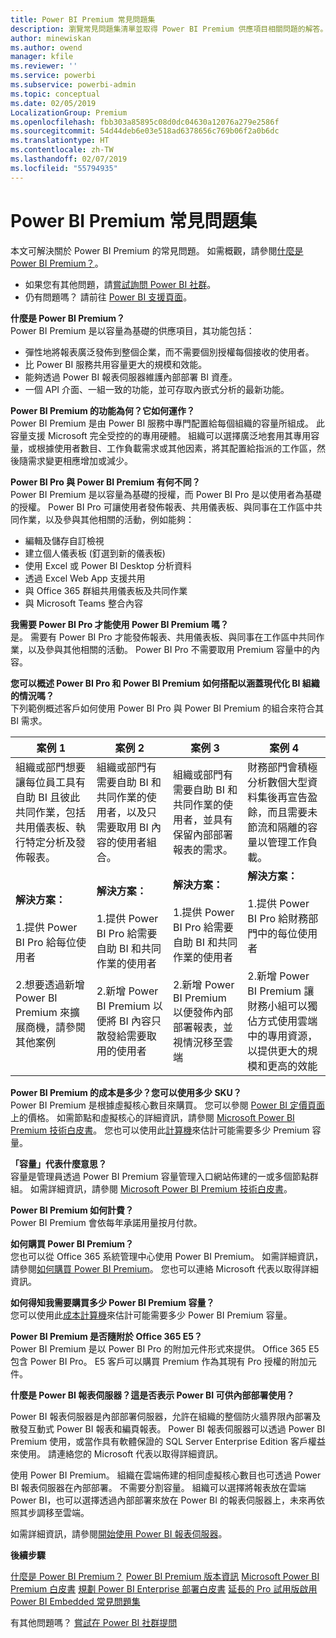 ```yaml
---
title: Power BI Premium 常見問題集
description: 瀏覽常見問題集清單並取得 Power BI Premium 供應項目相關問題的解答。
author: minewiskan
ms.author: owend
manager: kfile
ms.reviewer: ''
ms.service: powerbi
ms.subservice: powerbi-admin
ms.topic: conceptual
ms.date: 02/05/2019
LocalizationGroup: Premium
ms.openlocfilehash: fbb303a85895c08d0dc04630a12076a279e2586f
ms.sourcegitcommit: 54d44deb6e03e518ad6378656c769b06f2a0b6dc
ms.translationtype: HT
ms.contentlocale: zh-TW
ms.lasthandoff: 02/07/2019
ms.locfileid: "55794935"
---
```

# <a name="power-bi-premium-faq"></a>Power BI Premium 常見問題集

本文可解決關於 Power BI Premium 的常見問題。 如需概觀，請參閱[什麼是 Power BI Premium？](service-premium.md)。

* 如果您有其他問題，請[嘗試詢問 Power BI 社群](http://community.powerbi.com/)。
* 仍有問題嗎？ 請前往 [Power BI 支援頁面](https://powerbi.microsoft.com/support/)。

**什麼是 Power BI Premium？**  
Power BI Premium 是以容量為基礎的供應項目，其功能包括：

* 彈性地將報表廣泛發佈到整個企業，而不需要個別授權每個接收的使用者。
* 比 Power BI 服務共用容量更大的規模和效能。
* 能夠透過 Power BI 報表伺服器維護內部部署 BI 資產。
* 一個 API 介面、一組一致的功能，並可存取內嵌式分析的最新功能。

**Power BI Premium 的功能為何？它如何運作？**  
Power BI Premium 是由 Power BI 服務中專門配置給每個組織的容量所組成。 此容量支援 Microsoft 完全受控的的專用硬體。 組織可以選擇廣泛地套用其專用容量，或根據使用者數目、工作負載需求或其他因素，將其配置給指派的工作區，然後隨需求變更相應增加或減少。

**Power BI Pro 與 Power BI Premium 有何不同？**  
Power BI Premium 是以容量為基礎的授權，而 Power BI Pro 是以使用者為基礎的授權。 Power BI Pro 可讓使用者發佈報表、共用儀表板、與同事在工作區中共同作業，以及參與其他相關的活動，例如能夠：

* 編輯及儲存自訂檢視
* 建立個人儀表板 (釘選到新的儀表板)
* 使用 Excel 或 Power BI Desktop 分析資料
* 透過 Excel Web App 支援共用
* 與 Office 365 群組共用儀表板及共同作業
* 與 Microsoft Teams 整合內容

**我需要 Power BI Pro 才能使用 Power BI Premium 嗎？**  
是。 需要有 Power BI Pro 才能發佈報表、共用儀表板、與同事在工作區中共同作業，以及參與其他相關的活動。 Power BI Pro 不需要取用 Premium 容量中的內容。

**您可以概述 Power BI Pro 和 Power BI Premium 如何搭配以涵蓋現代化 BI 組織的情況嗎？**  
下列範例概述客戶如何使用 Power BI Pro 與 Power BI Premium 的組合來符合其 BI 需求。

| 案例 1 | 案例 2 | 案例 3 | 案例 4 |
| --- | --- | --- | --- |
| 組織或部門想要讓每位員工具有自助 BI 且彼此共同作業，包括共用儀表板、執行特定分析及發佈報表。 | 組織或部門有需要自助 BI 和共同作業的使用者，以及只需要取用 BI 內容的使用者組合。 | 組織或部門有需要自助 BI 和共同作業的使用者，並具有保留內部部署報表的需求。 | 財務部門會積極分析數個大型資料集後再宣告盈餘，而且需要未節流和隔離的容量以管理工作負載。 |
| **解決方案：**<br/><br/>1.提供 Power BI Pro 給每位使用者<br/><br/>2.想要透過新增 Power BI Premium 來擴展商機，請參閱其他案例 |**解決方案：**<br/><br/>1.提供 Power BI Pro 給需要自助 BI 和共同作業的使用者<br/><br/>2.新增 Power BI Premium 以便將 BI 內容只散發給需要取用的使用者 |**解決方案：**<br/><br/>1.提供 Power BI Pro 給需要自助 BI 和共同作業的使用者<br/><br/>2.新增 Power BI Premium 以便發佈內部部署報表，並視情況移至雲端 |**解決方案：**<br/><br/>1.提供 Power BI Pro 給財務部門中的每位使用者<br/><br/>2.新增 Power BI Premium 讓財務小組可以獨佔方式使用雲端中的專用資源，以提供更大的規模和更高的效能 |

**Power BI Premium 的成本是多少？您可以使用多少 SKU？**  
Power BI Premium 是根據虛擬核心數目來購買。 您可以參閱 [Power BI 定價頁面](https://powerbi.microsoft.com/pricing/)上的價格。 如需節點和虛擬核心的詳細資訊，請參閱 [Microsoft Power BI Premium 技術白皮書](https://aka.ms/pbipremiumwhitepaper)。 您也可以使用此[計算機](https://powerbi.microsoft.com/calculator/)來估計可能需要多少 Premium 容量。

**「容量」代表什麼意思？**  
容量是管理員透過 Power BI Premium 容量管理入口網站佈建的一或多個節點群組。 如需詳細資訊，請參閱 [Microsoft Power BI Premium 技術白皮書](https://aka.ms/pbipremiumwhitepaper)。

**Power BI Premium 如何計費？**  
Power BI Premium 會依每年承諾用量按月付款。

**如何購買 Power BI Premium？**  
您也可以從 Office 365 系統管理中心使用 Power BI Premium。 如需詳細資訊，請參閱[如何購買 Power BI Premium](service-admin-premium-purchase.md)。 您也可以連絡 Microsoft 代表以取得詳細資訊。

**如何得知我需要購買多少 Power BI Premium 容量？**  
您可以使用此[成本計算機](https://powerbi.microsoft.com/calculator/)來估計可能需要多少 Power BI Premium 容量。

**Power BI Premium 是否隨附於 Office 365 E5？**  
Power BI Premium 是以 Power BI Pro 的附加元件形式來提供。 Office 365 E5 包含 Power BI Pro。 E5 客戶可以購買 Premium 作為其現有 Pro 授權的附加元件。

**什麼是 Power BI 報表伺服器？這是否表示 Power BI 可供內部部署使用？**

Power BI 報表伺服器是內部部署伺服器，允許在組織的整個防火牆界限內部署及散發互動式 Power BI 報表和編頁報表。 Power BI 報表伺服器可以透過 Power BI Premium 使用，或當作具有軟體保證的 SQL Server Enterprise Edition 客戶權益來使用。 請連絡您的 Microsoft 代表以取得詳細資訊。

使用 Power BI Premium。 組織在雲端佈建的相同虛擬核心數目也可透過 Power BI 報表伺服器在內部部署。 不需要分割容量。 組織可以選擇將報表放在雲端 Power BI，也可以選擇透過內部部署來放在 Power BI 的報表伺服器上，未來再依照其步調移至雲端。

如需詳細資訊，請參閱[開始使用 Power BI 報表伺服器](report-server/get-started.md)。

**後續步驟**

[什麼是 Power BI Premium？](service-premium.md)
[Power BI Premium 版本資訊](service-premium-release-notes.md)
[Microsoft Power BI Premium 白皮書](https://aka.ms/pbipremiumwhitepaper)
[規劃 Power BI Enterprise 部署白皮書](https://aka.ms/pbienterprisedeploy)
[延長的 Pro 試用版啟用](service-extended-pro-trial.md)
[Power BI Embedded 常見問題集](developer/embedded-faq.md)

有其他問題嗎？ [嘗試在 Power BI 社群提問](https://community.powerbi.com/)